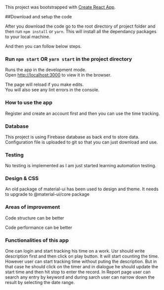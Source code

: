 This project was bootstrapped with [Create React App](https://github.com/facebook/create-react-app).

##Download and setup the code

After you download the code go to the root directory of project folder and then run `npm install` or `yarn`.
This will install all the dependancy packages to your local machine.

And then you can follow below steps.

### Run `npm start` OR `yarn start` in the project directory

Runs the app in the development mode.<br>
Open [http://localhost:3000](http://localhost:3000) to view it in the browser.

The page will reload if you make edits.<br>
You will also see any lint errors in the console.

### How to use the app

Register and create an account first and then you can use the time tracking.

### Database

This project is using Firebase database as back end to store data. Configuration file is uploaded to git so that you can just download and use.

### Testing

No testing is implemented as I am just started learning automation testing.

### Design & CSS

An old package of material-ui has been used to design and theme. It needs to upgrade to @material-ui/core package

### Areas of improvement

Code structure can be better

Code performance can be better

### Functionalities of this app

One can login and start tracking his time on a work.
Usr should write description first and then click on play button. It will start counting the time.
However user can start tracking time without puting the description. But in that case he should click on the timer and in dialogue he should update the start time and then hit stop to enter the record.
In Report page user can search any entry by keyword and during sarch user can narrow down the result by selecting the date range.
